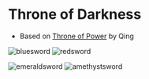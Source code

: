 # Throne of Darkness
- Based on [Throne of Power](https://github.com/ConkerMobile/Throne-of-Power) by Qing

![bluesword](https://user-images.githubusercontent.com/66195939/112742855-0688a300-8f47-11eb-8841-29e72cfd9fee.png)
![redsword](https://user-images.githubusercontent.com/66195939/112742856-07b9d000-8f47-11eb-8b8e-ab3668edf86e.png)

![emeraldsword](https://user-images.githubusercontent.com/66195939/112765737-5dcc5900-8fc3-11eb-9a5c-02b9e962c478.png)
![amethystsword](https://user-images.githubusercontent.com/66195939/112765497-5193cc00-8fc2-11eb-8932-7e3191b298d3.png)
